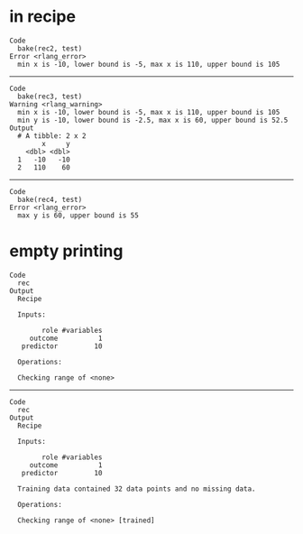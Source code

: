 # in recipe

    Code
      bake(rec2, test)
    Error <rlang_error>
      min x is -10, lower bound is -5, max x is 110, upper bound is 105

---

    Code
      bake(rec3, test)
    Warning <rlang_warning>
      min x is -10, lower bound is -5, max x is 110, upper bound is 105
      min y is -10, lower bound is -2.5, max x is 60, upper bound is 52.5
    Output
      # A tibble: 2 x 2
            x     y
        <dbl> <dbl>
      1   -10   -10
      2   110    60

---

    Code
      bake(rec4, test)
    Error <rlang_error>
      max y is 60, upper bound is 55

# empty printing

    Code
      rec
    Output
      Recipe
      
      Inputs:
      
            role #variables
         outcome          1
       predictor         10
      
      Operations:
      
      Checking range of <none>

---

    Code
      rec
    Output
      Recipe
      
      Inputs:
      
            role #variables
         outcome          1
       predictor         10
      
      Training data contained 32 data points and no missing data.
      
      Operations:
      
      Checking range of <none> [trained]

